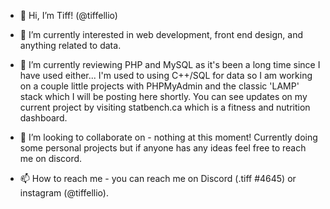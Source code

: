- 👋 Hi, I’m Tiff! (@tiffellio)

- 👀 I’m currently interested in web development, front end design, and anything related to data. 

- 🌱 I’m currently reviewing PHP and MySQL as it's been a long time since I have used either... I'm used to using C++/SQL for data so I am working 
on a couple little projects with PHPMyAdmin and the classic 'LAMP' stack which I will be posting here shortly. You can see updates on my current project by visiting
statbench.ca which is a fitness and nutrition dashboard.

- 💞️ I’m looking to collaborate on - nothing at this moment! Currently doing some personal projects but if anyone has any ideas feel free to reach me on discord.

- 📫 How to reach me - you can reach me on Discord (.tiff #4645) or instagram (@tiffellio).

